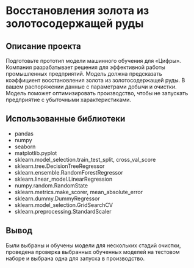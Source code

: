 
# Восстановления золота из золотосодержащей руды
## Описание проекта
Подготовьте прототип модели машинного обучения для «Цифры». Компания разрабатывает решения для эффективной работы промышленных предприятий.
Модель должна предсказать коэффициент восстановления золота из золотосодержащей руды. В вашем распоряжении данные с параметрами добычи и очистки.
Модель поможет оптимизировать производство, чтобы не запускать предприятие с убыточными характеристиками.
## Использованные библиотеки 
- pandas
- numpy
- seaborn
- matplotlib.pyplot
- sklearn.model_selection.train_test_split, cross_val_score
- sklearn.tree.DecisionTreeRegressor
-  sklearn.ensemble.RandomForestRegressor
-  sklearn.linear_model.LinearRegression
-  numpy.random.RandomState
-  sklearn.metrics.make_scorer, mean_absolute_error
-  sklearn.dummy.DummyRegressor
-  sklearn.model_selection.GridSearchCV
-  sklearn.preprocessing.StandardScaler 
## Вывод
Были выбраны и обучены модели для нескольких стадий очистки, проведена проверка выбранных обученных моделей на тестовом наборе и выбрана одна для запуска в производство.
